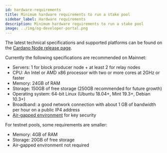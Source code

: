 ```yaml
---
id: hardware-requirements
title: Minimum hardware requirements to run a stake pool
sidebar_label: Hardware requirements
description: Minimum hardware requirements to run a stake pool
image: ../img/og-developer-portal.png
---
```

The latest technical specifications and supported platforms can be found on the [Cardano Node release page](https://github.com/input-output-hk/cardano-node/releases).

Currently the following specifications are recommended on Mainnet:

- Servers: 1 for block producer node + at least 2 for relay nodes
- CPU: An Intel or AMD x86 processor with two or more cores at 2GHz or faster
- Memory: 24GB of RAM
- Storage: 150GB of free storage (250GB recommended for future growth)
- Operating system: 64-bit Linux (Ubuntu 18.04+, Mint 19.3+, Debian 10.3+)
- Broadband: a good network connection with about 1 GB of bandwidth per hour on a public IP4 address
- [Air-gapped environment](/docs/get-started/air-gap.md) for key security

For testnet pools, some requirements are smaller:
- Memory: 4GB of RAM
- Storage: 20GB of free storage
- Air-gapped environment not required

